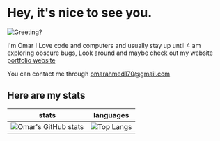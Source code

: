 # Hey, it's nice to see you.
![Greeting?](https://media.giphy.com/media/XD9o33QG9BoMis7iM4/giphy.gif)

I'm Omar I Love code and computers and usually stay up until 4 am exploring obscure bugs, Look around and maybe check out my website [portfolio website](https://omarx.uk) 

You can contact me through omarahmed170@gmail.com
## Here are my stats



stats             |  languages
:-------------------------:|:-------------------------:
![Omar's GitHub stats](https://github-readme-stats-three-plum.vercel.app/api/?username=OmarAhmed-A&show_icons=true&theme=nightowl)  |  ![Top Langs](https://github-readme-stats-three-plum.vercel.app/api/top-langs/?username=OmarAhmed-A&layout=compact&langs_count=15&exclude_repo=PortfolioWebsite&hide=html,ejs,shell,cmake,swift,ruby,batchfile,css,jupyter%20notebook,objective-c)
